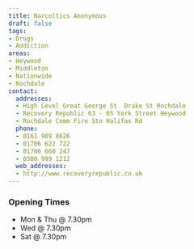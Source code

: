 ```yaml
---
title: Narcoltics Anonymous
draft: false
tags:
- Drugs
- Addiction
areas:
- Heywood
- Middleton
- Nationwide
- Rochdale
contact:
  addresses:
  - High Level Great George St  Drake St Rochdale
  - Recovery Republic 63 - 65 York Street Heywood
  - Rochdale Comm Fire Stn Halifax Rd
  phone:
  - 0161 909 8626
  - 01706 622 722
  - 01706 660 247
  - 0300 999 1212
  web_addresses:
  - http://www.recoveryrepublic.co.uk
---
```


### Opening Times
* Mon & Thu @ 7.30pm
* Wed @ 7.30pm
* Sat @ 7.30pm

